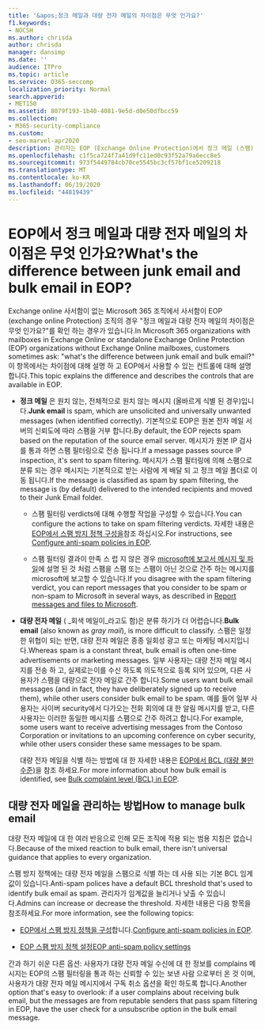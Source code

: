 ```yaml
---
title: '&apos;정크 메일과 대량 전자 메일의 차이점은 무엇 인가요?'
f1.keywords:
- NOCSH
ms.author: chrisda
author: chrisda
manager: dansimp
ms.date: ''
audience: ITPro
ms.topic: article
ms.service: O365-seccomp
localization_priority: Normal
search.appverid:
- MET150
ms.assetid: 8079f193-1b40-4081-9e5d-d0e50dfbcc59
ms.collection:
- M365-security-compliance
ms.custom:
- seo-marvel-apr2020
description: 관리자는 EOP (Exchange Online Protection)에서 정크 메일 (스팸) 및 대량 전자 메일 (회색 메일) 간의 차이점에 대해 알아볼 수 있습니다.
ms.openlocfilehash: c1f5ca724f7a41d9fc11ed0c93f52a79a6ecc8e5
ms.sourcegitcommit: 973f5449784cb70ce5545bc3cf57bf1ce5209218
ms.translationtype: MT
ms.contentlocale: ko-KR
ms.lasthandoff: 06/19/2020
ms.locfileid: "44819439"
---
```

# <a name="whats-the-difference-between-junk-email-and-bulk-email-in-eop"></a><span data-ttu-id="a9687-103">EOP에서 정크 메일과 대량 전자 메일의 차이점은 무엇 인가요?</span><span class="sxs-lookup"><span data-stu-id="a9687-103">What's the difference between junk email and bulk email in EOP?</span></span>

<span data-ttu-id="a9687-104">Exchange online 사서함이 없는 Microsoft 365 조직에서 사서함이 EOP (exchange online Protection) 조직의 경우 "정크 메일과 대량 전자 메일의 차이점은 무엇 인가요?"를 확인 하는 경우가 있습니다.</span><span class="sxs-lookup"><span data-stu-id="a9687-104">In Microsoft 365 organizations with mailboxes in Exchange Online or standalone Exchange Online Protection (EOP) organizations without Exchange Online mailboxes, customers sometimes ask: "what's the difference between junk email and bulk email?"</span></span> <span data-ttu-id="a9687-105">이 항목에서는 차이점에 대해 설명 하 고 EOP에서 사용할 수 있는 컨트롤에 대해 설명 합니다.</span><span class="sxs-lookup"><span data-stu-id="a9687-105">This topic explains the difference and describes the controls that are available in EOP.</span></span>

- <span data-ttu-id="a9687-106">**정크 메일** 은 원치 않는, 전체적으로 원치 않는 메시지 (올바르게 식별 된 경우)입니다.</span><span class="sxs-lookup"><span data-stu-id="a9687-106">**Junk email** is spam, which are unsolicited and universally unwanted messages (when identified correctly).</span></span> <span data-ttu-id="a9687-107">기본적으로 EOP은 원본 전자 메일 서버의 신뢰도에 따라 스팸을 거부 합니다.</span><span class="sxs-lookup"><span data-stu-id="a9687-107">By default, the EOP rejects spam based on the reputation of the source email server.</span></span> <span data-ttu-id="a9687-108">메시지가 원본 IP 검사를 통과 하면 스팸 필터링으로 전송 됩니다.</span><span class="sxs-lookup"><span data-stu-id="a9687-108">If a message passes source IP inspection, it's sent to spam filtering.</span></span> <span data-ttu-id="a9687-109">메시지가 스팸 필터링에 의해 스팸으로 분류 되는 경우 메시지는 기본적으로 받는 사람에 게 배달 되 고 정크 메일 폴더로 이동 됩니다.</span><span class="sxs-lookup"><span data-stu-id="a9687-109">If the message is classified as spam by spam filtering, the message is (by default) delivered to the intended recipients and moved to their Junk Email folder.</span></span>

  - <span data-ttu-id="a9687-110">스팸 필터링 verdicts에 대해 수행할 작업을 구성할 수 있습니다.</span><span class="sxs-lookup"><span data-stu-id="a9687-110">You can configure the actions to take on spam filtering verdicts.</span></span> <span data-ttu-id="a9687-111">자세한 내용은 [EOP에서 스팸 방지 정책 구성을](configure-your-spam-filter-policies.md)참조 하십시오.</span><span class="sxs-lookup"><span data-stu-id="a9687-111">For instructions, see [Configure anti-spam policies in EOP](configure-your-spam-filter-policies.md).</span></span>

  - <span data-ttu-id="a9687-112">스팸 필터링 결과이 만족 스 럽 지 않은 경우 [microsoft에 보고서 메시지 및 파일](report-junk-email-messages-to-microsoft.md)에 설명 된 것 처럼 스팸을 스팸 또는 스팸이 아닌 것으로 간주 하는 메시지를 microsoft에 보고할 수 있습니다.</span><span class="sxs-lookup"><span data-stu-id="a9687-112">If you disagree with the spam filtering verdict, you can report messages that you consider to be spam or non-spam to Microsoft in several ways, as described in [Report messages and files to Microsoft](report-junk-email-messages-to-microsoft.md).</span></span>

- <span data-ttu-id="a9687-113">**대량 전자 메일** ( _회색 메일이_라고도 함)은 분류 하기가 더 어렵습니다.</span><span class="sxs-lookup"><span data-stu-id="a9687-113">**Bulk email** (also known as _gray mail_), is more difficult to classify.</span></span> <span data-ttu-id="a9687-114">스팸은 일정 한 위협이 되는 반면, 대량 전자 메일은 종종 일회성 광고 또는 마케팅 메시지입니다.</span><span class="sxs-lookup"><span data-stu-id="a9687-114">Whereas spam is a constant threat, bulk email is often one-time advertisements or marketing messages.</span></span> <span data-ttu-id="a9687-115">일부 사용자는 대량 전자 메일 메시지를 전송 하 고, 실제로는이를 수신 하도록 의도적으로 등록 되어 있으며, 다른 사용자가 스팸을 대량으로 전자 메일로 간주 합니다.</span><span class="sxs-lookup"><span data-stu-id="a9687-115">Some users want bulk email messages (and in fact, they have deliberately signed up to receive them), while other users consider bulk email to be spam.</span></span> <span data-ttu-id="a9687-116">예를 들어 일부 사용자는 사이버 security에서 다가오는 전화 회의에 대 한 알림 메시지를 받고, 다른 사용자는 이러한 동일한 메시지를 스팸으로 간주 하려고 합니다.</span><span class="sxs-lookup"><span data-stu-id="a9687-116">For example, some users want to receive advertising messages from the Contoso Corporation or invitations to an upcoming conference on cyber security, while other users consider these same messages to be spam.</span></span>

  <span data-ttu-id="a9687-117">대량 전자 메일을 식별 하는 방법에 대 한 자세한 내용은 [EOP에서 BCL (대량 불만 수준)](bulk-complaint-level-values.md)을 참조 하세요.</span><span class="sxs-lookup"><span data-stu-id="a9687-117">For more information about how bulk email is identified, see [Bulk complaint level (BCL) in EOP](bulk-complaint-level-values.md).</span></span>

## <a name="how-to-manage-bulk-email"></a><span data-ttu-id="a9687-118">대량 전자 메일을 관리하는 방법</span><span class="sxs-lookup"><span data-stu-id="a9687-118">How to manage bulk email</span></span>

<span data-ttu-id="a9687-119">대량 전자 메일에 대 한 여러 반응으로 인해 모든 조직에 적용 되는 범용 지침은 없습니다.</span><span class="sxs-lookup"><span data-stu-id="a9687-119">Because of the mixed reaction to bulk email, there isn't universal guidance that applies to every organization.</span></span>

<span data-ttu-id="a9687-120">스팸 방지 정책에는 대량 전자 메일을 스팸으로 식별 하는 데 사용 되는 기본 BCL 임계값이 있습니다.</span><span class="sxs-lookup"><span data-stu-id="a9687-120">Anti-spam polices have a default BCL threshold that's used to identify bulk email as spam.</span></span> <span data-ttu-id="a9687-121">관리자가 임계값을 늘리거나 낮출 수 있습니다.</span><span class="sxs-lookup"><span data-stu-id="a9687-121">Admins can increase or decrease the threshold.</span></span> <span data-ttu-id="a9687-122">자세한 내용은 다음 항목을 참조하세요.</span><span class="sxs-lookup"><span data-stu-id="a9687-122">For more information, see the following topics:</span></span>

- <span data-ttu-id="a9687-123">[EOP에서 스팸 방지 정책을 구성](configure-your-spam-filter-policies.md)합니다.</span><span class="sxs-lookup"><span data-stu-id="a9687-123">[Configure anti-spam policies in EOP](configure-your-spam-filter-policies.md).</span></span>

- [<span data-ttu-id="a9687-124">EOP 스팸 방지 정책 설정</span><span class="sxs-lookup"><span data-stu-id="a9687-124">EOP anti-spam policy settings</span></span>](recommended-settings-for-eop-and-office365-atp.md#eop-anti-spam-policy-settings)

<span data-ttu-id="a9687-125">간과 하기 쉬운 다른 옵션: 사용자가 대량 전자 메일 수신에 대 한 정보를 complains 메시지는 EOP의 스팸 필터링을 통과 하는 신뢰할 수 있는 보낸 사람 으로부터 온 것 이며, 사용자가 대량 전자 메일 메시지에서 구독 취소 옵션을 확인 하도록 합니다.</span><span class="sxs-lookup"><span data-stu-id="a9687-125">Another option that's easy to overlook: if a user complains about receiving bulk email, but the messages are from reputable senders that pass spam filtering in EOP, have the user check for a unsubscribe option in the bulk email message.</span></span>
